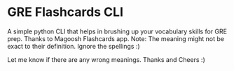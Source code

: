 # GRE Flashcards CLI
A simple python CLI that helps in brushing up your vocabulary skills for GRE prep. Thanks to Magoosh Flashcards app.
Note: The meaning might not be exact to their definition. Ignore the spellings :)

Let me know if there are any wrong meanings. Thanks and Cheers :)
